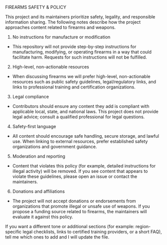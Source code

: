 FIREARMS SAFETY & POLICY

This project and its maintainers prioritize safety, legality, and responsible information sharing. The following notes describe how the project approaches content related to firearms and weapons.

1. No instructions for manufacture or modification
- This repository will not provide step-by-step instructions for manufacturing, modifying, or operating firearms in a way that could facilitate harm. Requests for such instructions will not be fulfilled.

2. High-level, non-actionable resources
- When discussing firearms we will prefer high-level, non-actionable resources such as public safety guidelines, legal/regulatory links, and links to professional training and certification organizations.

3. Legal compliance
- Contributors should ensure any content they add is compliant with applicable local, state, and national laws. This project does not provide legal advice; consult a qualified professional for legal questions.

4. Safety-first language
- All content should encourage safe handling, secure storage, and lawful use. When linking to external resources, prefer established safety organizations and government guidance.

5. Moderation and reporting
- Content that violates this policy (for example, detailed instructions for illegal activity) will be removed. If you see content that appears to violate these guidelines, please open an issue or contact the maintainers.

6. Donations and affiliations
- The project will not accept donations or endorsements from organizations that promote illegal or unsafe use of weapons. If you propose a funding source related to firearms, the maintainers will evaluate it against this policy.

If you want a different tone or additional sections (for example: region-specific legal checklists, links to certified training providers, or a short FAQ), tell me which ones to add and I will update the file.
